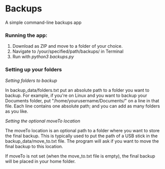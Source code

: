 # Backups
A simple command-line backups app

### Running the app:

1. Download as ZIP and move to a folder of your choice.
2. Navigate to /your/specified/path/backups/ in Terminal
3. Run with *python3 backups.py*

### Setting up your folders

*Setting folders to backup*

In backup_data/folders.txt put an absolute path to a folder you want to backup. For example, if you're on Linux and you want to backup your Documents folder, put "/home/yourusername/Documents/" on a line in that file. Each line contains one absolute path; and you can add as many folders as you like.

*Setting the optional moveTo location*

The moveTo location is an optional path to a folder where you want to store the final backup. This is typically used to put the path of a USB stick in the backup_data/move_to.txt file. The program will ask if you want to move the final backup to this location.

If moveTo is not set (when the move_to.txt file is empty), the final backup will be placed in your home folder.
